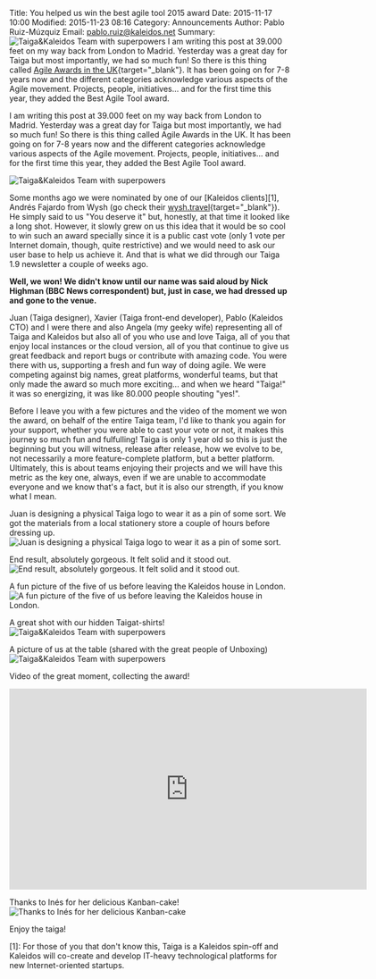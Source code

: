 Title: You helped us win the best agile tool 2015 award
Date: 2015-11-17 10:00
Modified: 2015-11-23 08:16
Category: Announcements
Author: Pablo Ruiz-Múzquiz
Email: pablo.ruiz@kaleidos.net
Summary: ![Taiga&Kaleidos Team with superpowers]({filename}/images/2015-11-17_agile_awards/01.jpg) I am writing this post at 39.000 feet on my way back from London to Madrid. Yesterday was a great day for Taiga but most importantly, we had so much fun! So there is this thing called [Agile Awards in the UK](https://www.theagileportal.com/awards/nominations){target="_blank"}. It has been going on for 7-8 years now and the different categories acknowledge various aspects of the Agile movement. Projects, people, initiatives... and for the first time this year, they added the Best Agile Tool award.

I am writing this post at 39.000 feet on my way back from London to Madrid. Yesterday was a great day for Taiga but most importantly, we had so much fun! So there is this thing called Agile Awards in the UK. It has been going on for 7-8 years now and the different categories acknowledge various aspects of the Agile movement. Projects, people, initiatives... and for the first time this year, they added the Best Agile Tool award.

![Taiga&Kaleidos Team with superpowers]({filename}/images/2015-11-17_agile_awards/01.jpg)

Some months ago we were nominated by one of our [Kaleidos clients][1], Andrés Fajardo from Wysh (go check their [wysh.travel](https://wysh.travel/){target="_blank"}). He simply said to us "You deserve it" but, honestly, at that time it looked like a long shot. However, it slowly grew on us this idea that it would be so cool to win such an award specially since it is a public cast vote (only 1 vote per Internet domain, though, quite restrictive) and we would need to ask our user base to help us achieve it. And that is what we did through our Taiga 1.9 newsletter a couple of weeks ago.

**Well, we won! We didn't know until our name was said aloud by Nick Highman (BBC News correspondent) but, just in case, we had dressed up and gone to the venue.**

Juan (Taiga designer), Xavier (Taiga front-end developer), Pablo (Kaleidos CTO) and I were there and also Angela (my geeky wife) representing all of Taiga and Kaleidos but also all of you who use and love Taiga, all of you that enjoy local instances or the cloud version, all of you that continue to give us great feedback and report bugs or contribute with amazing code. You were there with us, supporting a fresh and fun way of doing agile. We were competing against big names, great platforms, wonderful teams, but that only made the award so much more exciting... and when we heard "Taiga!" it was so energizing, it was like 80.000 people shouting "yes!".

Before I leave you with a few pictures and the video of the moment we won the award, on behalf of the entire Taiga team, I'd like to thank you again for your support, whether you were able to cast your vote or not, it makes this journey so much fun and fulfulling! Taiga is only 1 year old so this is just the beginning but you will witness, release after release, how we evolve to be, not necessarily a more feature-complete platform, but a better platform. Ultimately, this is about teams enjoying their projects and we will have this metric as the key one, always, even if we are unable to accommodate everyone and we know that's a fact, but it is also our strength, if you know what I mean.

Juan is designing a physical Taiga logo to wear it as a pin of some sort. We got the materials from a local stationery store a couple of hours before dressing up.
![Juan is designing a physical Taiga logo to wear it as a pin of some sort.]({filename}/images/2015-11-17_agile_awards/02.jpg)

End result, absolutely gorgeous. It felt solid and it stood out.
![End result, absolutely gorgeous. It felt solid and it stood out.]({filename}/images/2015-11-17_agile_awards/03.jpg)

A fun picture of the five of us before leaving the Kaleidos house in London.
![A fun picture of the five of us before leaving the Kaleidos house in London.]({filename}/images/2015-11-17_agile_awards/04.jpg)

A great shot with our hidden Taigat-shirts!
![Taiga&Kaleidos Team with superpowers]({filename}/images/2015-11-17_agile_awards/01.jpg)

A picture of us at the table (shared with the great people of Unboxing)
![Taiga&Kaleidos Team with superpowers]({filename}/images/2015-11-17_agile_awards/05.jpg)

Video of the great moment, collecting the award!
<iframe width="640" height="360" src="https://www.youtube.com/embed/a9ZJU08NAGA" frameborder="0" allowfullscreen></iframe>

Thanks to Inés for her delicious Kanban-cake!
![Thanks to Inés for her delicious Kanban-cake]({filename}/images/2015-11-17_agile_awards/06.jpg)

Enjoy the taiga!

[1]: For those of you that don't know this, Taiga is a Kaleidos spin-off and Kaleidos will co-create and develop IT-heavy technological platforms for new Internet-oriented startups.
